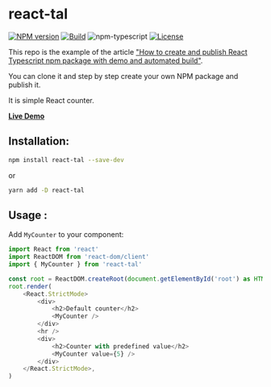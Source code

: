# react-tal

[![NPM version][npm-image]][npm-url]
[![Build][github-build]][github-build-url]
![npm-typescript]
[![License][github-license]][github-license-url]

This repo is the example of the article ["How to create and publish React Typescript npm package with demo and automated build"](https://medium.com/@igaponov/how-to-create-and-publish-react-typescript-npm-package-with-demo-and-automated-build-80c40ec28aca).

You can clone it and step by step create your own NPM package and publish it.

It is simple React counter.

[**Live Demo**](https://ashusharmasigdev.github.io/react-tal/)

## Installation:

```bash
npm install react-tal --save-dev
```

or

```bash
yarn add -D react-tal
```

## Usage :

Add `MyCounter` to your component:

```js
import React from 'react'
import ReactDOM from 'react-dom/client'
import { MyCounter } from 'react-tal'

const root = ReactDOM.createRoot(document.getElementById('root') as HTMLElement)
root.render(
    <React.StrictMode>
        <div>
            <h2>Default counter</h2>
            <MyCounter />
        </div>
        <hr />
        <div>
            <h2>Counter with predefined value</h2>
            <MyCounter value={5} />
        </div>
    </React.StrictMode>,
)

```

[npm-url]: https://www.npmjs.com/package/react-tal
[npm-image]: https://img.shields.io/npm/v/react-tal
[github-license]: https://img.shields.io/github/license/ashusharmasigdev/react-tal
[github-license-url]: https://github.com/ashusharmasigdev/react-tal/blob/master/LICENSE
[github-build]: https://github.com/ashusharmasigdev/react-tal/actions/workflows/publish.yml/badge.svg
[github-build-url]: https://github.com/ashusharmasigdev/react-tal/actions/workflows/publish.yml
[npm-typescript]: https://img.shields.io/npm/types/react-tal
